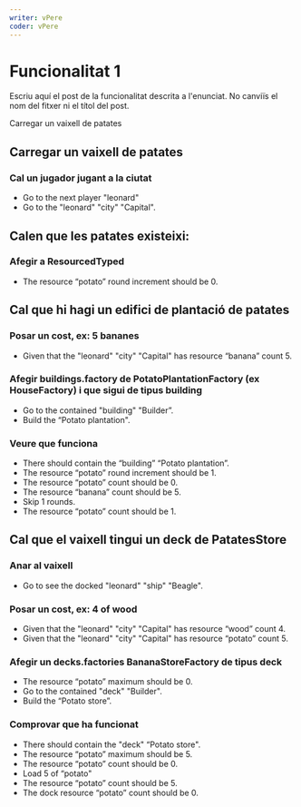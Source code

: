 ```yaml
---
writer: vPere
coder: vPere
---
```

# Funcionalitat 1

Escriu aquí el post de la funcionalitat descrita a l'enunciat.
No canviïs el nom del fitxer ni el títol del post.

Carregar un vaixell de patates

## Carregar un vaixell de patates
### Cal un jugador jugant a la ciutat

* Go to the next player "leonard"
* Go to the "leonard" "city" "Capital".

## Calen que les patates existeixi:
### Afegir a ResourcedTyped

* The resource “potato” round increment should be 0.

## Cal que hi hagi un edifici de plantació de patates
### Posar un cost, ex: 5 bananes

* Given that the "leonard" "city" "Capital" has resource “banana” count 5.

### Afegir buildings.factory de PotatoPlantationFactory (ex HouseFactory) i que sigui de tipus building

* Go to the contained "building" "Builder”.
* Build the “Potato plantation".

### Veure que funciona

* There should contain the “building” “Potato plantation”.
* The resource “potato” round increment should be 1.
* The resource “potato” count should be 0.
* The resource “banana” count should be 5.
* Skip 1 rounds.
* The resource “potato” count should be 1.

## Cal que el vaixell tingui un deck de PatatesStore
### Anar al vaixell

* Go to see the docked "leonard" "ship" "Beagle".

### Posar un cost, ex: 4 of wood

* Given that the "leonard" "city" "Capital" has resource “wood” count 4.
* Given that the "leonard" "city" "Capital" has resource “potato” count 5.

### Afegir un decks.factories BananaStoreFactory de tipus deck

* The resource “potato” maximum should be 0.
* Go to the contained "deck" "Builder".
* Build the “Potato store”.

### Comprovar que ha funcionat

* There should contain the "deck" “Potato store".
* The resource “potato” maximum should be 5.
* The resource “potato” count should be 0.
* Load 5 of “potato"
* The resource “potato” count should be 5.
* The dock resource “potato” count should be 0.
